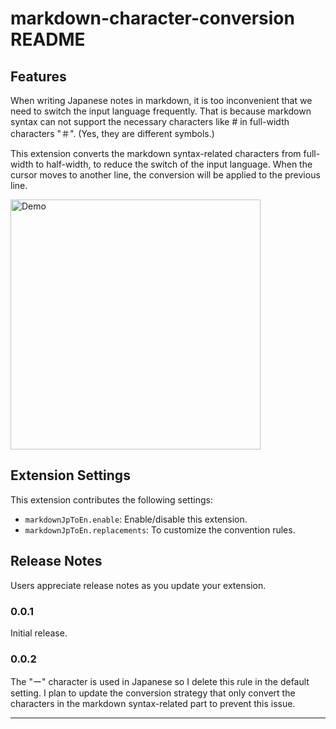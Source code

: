 # markdown-character-conversion README

## Features

When writing Japanese notes in markdown,
it is too inconvenient that we need to switch the input language frequently.
That is because markdown syntax can not support the necessary characters like # in full-width characters "＃". (Yes, they are different symbols.)

This extension converts the markdown syntax-related characters from full-width to half-width,
to reduce the switch of the input language.
When the cursor moves to another line,
the conversion will be applied to the previous line.

<img src="images/demo.gif" alt="Demo" width="400"/>

<!-- ![Demo](images/demo.gif) -->


## Extension Settings

This extension contributes the following settings:

* `markdownJpToEn.enable`: Enable/disable this extension.
* `markdownJpToEn.replacements`: To customize the convention rules.

<!-- ## Known Issues

Knowing known issues can help limit users opening duplicate issues against your extension. -->

## Release Notes

Users appreciate release notes as you update your extension.

### 0.0.1

Initial release.

### 0.0.2

The "ー" character is used in Japanese so I delete this rule in the default setting.
I plan to update the conversion strategy that only convert the characters in the markdown syntax-related part to prevent this issue.

---
<!-- 
## Following extension guidelines

Ensure that you've read through the extensions guidelines and follow the best practices for creating your extensions.

* [Extension Guidelines](https://code.visualstudio.com/api/references/extension-guidelines)

## Working with Markdown

You can author your README using Visual Studio Code. Here are some useful editor keyboard shortcuts:

* Split the editor (`Cmd+\` on macOS or `Ctrl+\` on Windows and Linux).
* Toggle preview (`Shift+Cmd+V` on macOS or `Shift+Ctrl+V` on Windows and Linux).
* Press `Ctrl+Space` (Windows, Linux, macOS) to see a list of Markdown snippets.

## For more information

* [Visual Studio Code's Markdown Support](http://code.visualstudio.com/docs/languages/markdown)
* [Markdown Syntax Reference](https://help.github.com/articles/markdown-basics/) -->

<!-- **Enjoy!** -->
